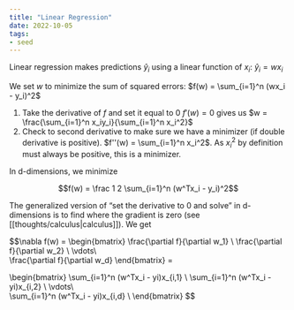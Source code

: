 ```yaml
---
title: "Linear Regression"
date: 2022-10-05
tags:
- seed
---
```


Linear regression makes predictions $\hat y_i$ using a linear function of $x_i$: $\hat y_i = wx_i$

We set $w$ to minimize the sum of squared errors: $f(w) = \sum_{i=1}^n (wx_i - y_i)^2$

1. Take the derivative of $f$ and set it equal to 0 $f'(w) = 0$ gives us $w = \frac{\sum_{i=1}^n x_iy_i}{\sum_{i=1}^n x_i^2}$
2. Check to second derivative to make sure we have a minimizer (if double derivative is positive). $f''(w) = \sum_{i=1}^n x_i^2$. As $x_i^2$ by definition must always be positive, this is a minimizer.

In d-dimensions, we minimize

$$f(w) = \frac 1 2 \sum_{i=1}^n (w^Tx_i - y_i)^2$$

The generalized version of “set the derivative to 0 and solve” in d-dimensions is to find where the gradient is zero (see [[thoughts/calculus|calculus]]). We get

$$\nabla f(w) = \begin{bmatrix}
\frac{\partial f}{\partial w_1} \\
\frac{\partial f}{\partial w_2} \\
\vdots\\\
\frac{\partial f}{\partial w_d}
\end{bmatrix} = 

\begin{bmatrix}
\sum_{i=1}^n (w^Tx_i - yi)x_{i,1}  \\
\sum_{i=1}^n (w^Tx_i - yi)x_{i,2}  \\
\vdots\\\
\sum_{i=1}^n (w^Tx_i - yi)x_{i,d}  \\
\end{bmatrix}
$$